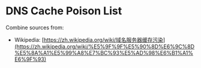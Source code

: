 
# DNS Cache Poison List

Combine sources from:

- Wikipedia: [https://zh.wikipedia.org/wiki/域名服务器缓存污染](https://zh.wikipedia.org/wiki/%E5%9F%9F%E5%90%8D%E6%9C%8D%E5%8A%A1%E5%99%A8%E7%BC%93%E5%AD%98%E6%B1%A1%E6%9F%93)

